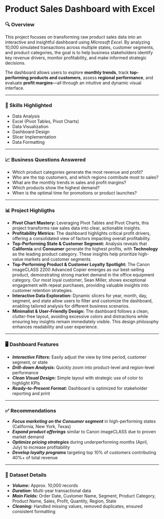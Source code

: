 # Product Sales Dashboard with Excel

### 🔍 Overview

This project focuses on transforming raw product sales data into an interactive and insightful dashboard using *Microsoft Excel*. By analyzing 10,000 simulated transactions across multiple states, customer segments, and product categories, the goal is to help business stakeholders identify key revenue drivers, monitor profitability, and make informed strategic decisions.

The dashboard allows users to explore **monthly trends**, track **top-performing products and customers**, assess **regional performance**, and evaluate **profit margins**—all through an intuitive and dynamic visual interface.

---

### 🧰 Skills Highlighted

- Data Analysis
- Excel (Pivot Tables, Pivot Charts)
- Data Visualization
- Dashboard Design
- Slicer Implementation
- Data Formatting

---

### 📈 Business Questions Answered

* Which product categories generate the most revenue and profit?
* Who are the top customers, and which regions contribute most to sales?
* What are the monthly trends in sales and profit margins?
* Which products show the highest demand?
* When is the optimal time for promotions or product launches?

---

### 📊 Project Highligths

- **Pivot Chart Mastery:** Leveraging Pivot Tables and Pivot Charts, this project transforms raw sales data into clear, actionable insights.
- **Profitability Metrics:** The dashboard highlights critical profit drivers, offering a consolidated view of factors impacting overall profitability.
- **Top-Performing State & Customer Segment:** Analysis reveals that **California** and **Consumer** generate the highest profits, with **Technology** as the leading product category. These insights help prioritize high-value markets and customer segments.
- **Top-Performing Product & Customer Loyalty Spotlight:** The Canon imageCLASS 2200 Advanced Copier emerges as our best-selling product, demonstrating strong market demand in the office equipment category. Our most loyal customer, Sean Miller, shows exceptional engagement with repeat purchases, providing valuable insights into customer retention strategies.
- **Interactive Data Exploration:** Dynamic slicers for year, month, day, segment, and state allow users to filter and customize the dashboard, enabling tailored analysis for different business scenarios.
- **Minimalist & User-Friendly Design:** The dashboard follows a clean, clutter-free layout, avoiding excessive colors and distractions while ensuring key insights remain immediately visible. This design philosophy enhances readability and user experience.

---

### 🖥 Dashboard Features

* ***Interactive Filters:*** Easily adjust the view by time period, customer segment, or state
* ***Drill-down Analysis:*** Quickly zoom into product-level and region-level performance
* ***Clean Visual Design:*** Simple layout with strategic use of color to highlight KPIs
* ***Ready-to-Present Format:*** Dashboard is optimized for stakeholder reporting and print

---

### ✅ Recommendations

* ***Focus marketing on the Consumer segment*** in high-performing states (California, New York, Texas)
* ***Expand product offerings*** similar to Canon imageCLASS due to proven market demand
* ***Optimize pricing strategies*** during underperforming months (April, July) to increase profitability
* ***Develop loyalty programs*** targeting top 10% of customers contributing 40%+ of total revenue

---

### 📌 Dataset Details

* ***Volume:*** Approx. 10,000 records
* ***Duration:*** Multi-year transactional data
* ***Main Fields:*** Order Date, Customer Name, Segment, Product Category, Product Name, Sales, Profit, Quantity, Region, State
* ***Cleaning:*** Handled missing values, removed duplicates, ensured consistent formatting

